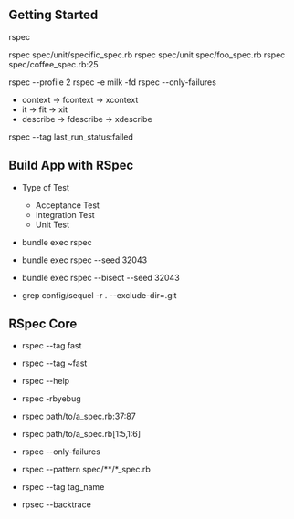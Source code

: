 ## Getting Started

rspec

rspec spec/unit/specific_spec.rb
rspec spec/unit spec/foo_spec.rb
rspec spec/coffee_spec.rb:25

rspec --profile 2
rspec -e milk -fd
rspec --only-failures

- context -> fcontext -> xcontext
- it -> fit -> xit
- describe -> fdescribe -> xdescribe

rspec --tag last_run_status:failed

## Build App with RSpec

- Type of Test
    - Acceptance Test
    - Integration Test
    - Unit Test

- bundle exec rspec
- bundle exec rspec --seed 32043
- bundle exec rspec --bisect --seed 32043

- grep config/sequel -r . --exclude-dir=.git

## RSpec Core

- rspec --tag fast
- rspec --tag ~fast
- rspec --help
- rspec -rbyebug

- rspec path/to/a_spec.rb:37:87
- rspec path/to/a_spec.rb[1:5,1:6]
- rspec --only-failures
- rspec --pattern spec/**/*_spec.rb
- rspec --tag tag_name

- rpsec --backtrace